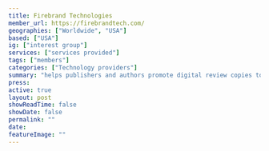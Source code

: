 ```yaml
---
title: Firebrand Technologies
member_url: https://firebrandtech.com/
geographies: ["Worldwide", "USA"]
based: ["USA"]
ig: ["interest group"] 
services: ["services provided"] 
tags: ["members"]
categories: ["Technology providers"]
summary: "helps publishers and authors promote digital review copies to book advocates and industry professionals. Operates [NetGalley](https://www.netgalley.com/)"
press:
active: true
layout: post
showReadTime: false
showDate: false
permalink: ""
date: 
featureImage: ""
---
```

